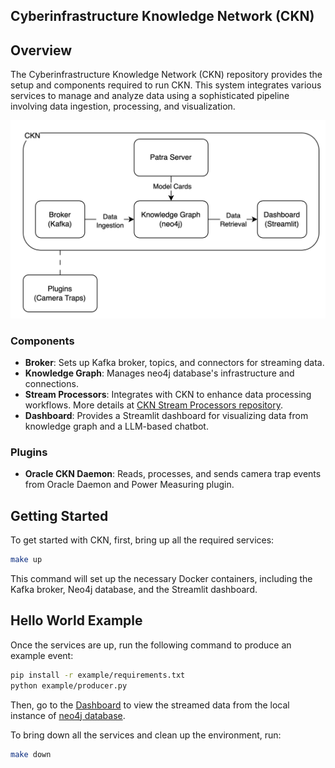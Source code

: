 ## Cyberinfrastructure Knowledge Network (CKN)

## Overview

The Cyberinfrastructure Knowledge Network (CKN) repository provides the setup and components required to run CKN. This system integrates various services to manage and analyze data using a sophisticated pipeline involving data ingestion, processing, and visualization.

![CKN Design](ckn-design.png)

### Components
- **Broker**: Sets up Kafka broker, topics, and connectors for streaming data.
- **Knowledge Graph**: Manages neo4j database's infrastructure and connections.
- **Stream Processors**: Integrates with CKN to enhance data processing workflows. More details at [CKN Stream Processors repository](https://github.com/Data-to-Insight-Center/ckn-stream-processors). 
- **Dashboard**: Provides a Streamlit dashboard for visualizing data from knowledge graph and a LLM-based chatbot.

### Plugins
- **Oracle CKN Daemon**: Reads, processes, and sends camera trap events from Oracle Daemon and Power Measuring plugin.

## Getting Started
To get started with CKN, first, bring up all the required services:
```bash
make up
```
This command will set up the necessary Docker containers, including the Kafka broker, Neo4j database, and the Streamlit dashboard.

## Hello World Example
Once the services are up, run the following command to produce an example event:
```bash
pip install -r example/requirements.txt
python example/producer.py
```
Then, go to the [Dashboard](http://localhost:8502/Camera_Traps) to view the streamed data from the local instance of [neo4j database](http://localhost:7474/browser/).

To bring down all the services and clean up the environment, run:
```bash
make down
```